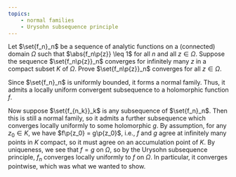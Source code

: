```yaml
---
topics:
    - normal families
    - Urysohn subsequence principle
---
```


<problem>

Let $\set{f_n}_n$ be a sequence of analytic functions on a (connected) domain $\Omega$ such that $\abs{f_n\p{z}} \leq 1$ for all $n$ and all $z \in \Omega$. Suppose the sequence $\set{f_n\p{z}}_n$ converges for infinitely many $z$ in a compact subset $K$ of $\Omega$. Prove $\set{f_n\p{z}}_n$ converges for all $z \in \Omega$.

</problem>

<solution>

Since $\set{f_n}_n$ is uniformly bounded, it forms a normal family. Thus, it admits a locally uniform convergent subsequence to a holomorphic function $f$.

Now suppose $\set{f_{n_k}}_k$ is any subsequence of $\set{f_n}_n$. Then this is still a normal family, so it admits a further subsequence which converges locally uniformly to some holomorphic $g$. By assumption, for any $z_0 \in K$, we have $f\p{z_0} = g\p{z_0}$, i.e., $f$ and $g$ agree at infinitely many points in $K$ compact, so it must agree on an accumulation point of $K$. By uniqueness, we see that $f = g$ on $\Omega$, so by the Urysohn subsequence principle, $f_n$ converges locally uniformly to $f$ on $\Omega$. In particular, it converges pointwise, which was what we wanted to show.

</solution>
